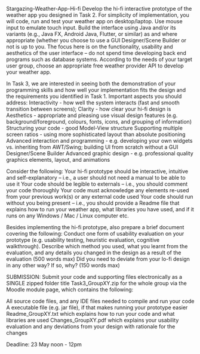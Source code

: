 Stargazing-Weather-App-Hi-fi
Develop the hi-fi interactive prototype of the weather app you designed in Task 2. For simplicity of implementation, you will code, run and test your weather app on desktop/laptop. Use mouse input to emulate touch input. Build the interface using Java and/or its variants (e.g., Java FX, Android Java, Flutter, or similar) as and where appropriate (whether you choose to use a GUI Designer/Scene Builder or not is up to you. The focus here is on the functionality, usability and aesthetics of the user interface – do not spend time developing back end programs such as database systems. According to the needs of your target user group, choose an appropriate free weather provider API to develop your weather app.

In Task 3, we are interested in seeing both the demonstration of your programming skills and how well your implementation fits the design and the requirements you identified in Task 1. Important aspects you should address: Interactivity - how well the system interacts (fast and smooth transition between screens); Clarity - how clear your hi-fi design is Aesthetics - appropriate and pleasing use visual design features (e.g. background/foreground, colours, fonts, icons, and grouping of information) Structuring your code - good Model-View structure Supporting multiple screen ratios - using more sophisticated layout than absolute positioning Advanced interaction and programming - e.g. developing your own widgets vs. inheriting from AWT/Swing; building UI from scratch without a GUI Designer/Scene Builder Advanced graphic design - e.g. professional quality graphics elements, layout, and animations

Consider the following: Your hi-fi prototype should be interactive, intuitive and self-explanatory – i.e., a user should not need a manual to be able to use it Your code should be legible to externals – i.e., you should comment your code thoroughly Your code must acknowledge any elements re-used from your previous work(s) or any external code used Your code should run without you being present – i.e., you should provide a Readme file that explains how to run your weather app, what libraries you have used, and if it runs on any Windows / Mac / Linux computer etc.

Besides implementing the hi-fi prototype, also prepare a brief document covering the following: Conduct one form of usability evaluation on your prototype (e.g. usability testing, heuristic evaluation, cognitive walkthrough). Describe which method you used, what you learnt from the evaluation, and any details you changed in the design as a result of the evaluation (500 words max) Did you need to deviate from your lo-fi design in any other way? If so, why? (150 words max)

SUBMISSION: Submit your code and supporting files electronically as a SINGLE zipped folder title Task3_GroupXY.zip for the whole group via the Moodle module page, which contains the following:

All source code files, and any IDE files needed to compile and run your code A executable file (e.g. jar file), if that makes running your prototype easier Readme_GroupXY.txt which explains how to run your code and what libraries are used Changes_GroupXY.pdf which explains your usability evaluation and any deviations from your design with rationale for the changes

Deadline: 23 May noon - 12pm